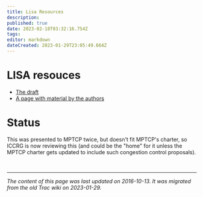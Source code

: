 ```yaml
---
title: Lisa Resources
description: 
published: true
date: 2023-02-18T03:32:16.754Z
tags: 
editor: markdown
dateCreated: 2023-01-29T23:05:49.664Z
---
```


# LISA resouces 
- [The draft](https://tools.ietf.org/html/draft-barik-mptcp-lisa)
- [A page with material by the authors](http://heim.ifi.uio.no/runabk/lisa/)
# Status
This was presented to MPTCP twice, but doesn't fit MPTCP's charter, so ICCRG is now reviewing this (and could be the "home" for it unless the MPTCP charter gets updated to include such congestion control proposals).

&nbsp;
&nbsp;
&nbsp;

---

*The content of this page was last updated on 2016-10-13. It was migrated from the old Trac wiki on 2023-01-29.*